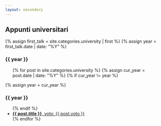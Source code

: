 ```yaml
---
layout: secondary
---
```


## Appunti universitari

{% assign first_talk = site.categories.university | first %}
{% assign year = first_talk.date | date: "%Y" %}

<h3>{{ year }}</h3>
<ul class="fa-ul talk-list">
{% for post in site.categories.university %}
	{% assign cur_year = post.date | date: "%Y" %}
	{% if cur_year != year %}
		</ul>
		{% assign year = cur_year %} 
		<h3>{{ year }}</h3>
		<ul class="fa-ul talk-list">
	{% endif %}
	<li>
		<b><a href="{{ post.url }}">{{ post.title }}</b>, voto: {{ post.voto }}</a>
	</li>
{% endfor %}
</ul>